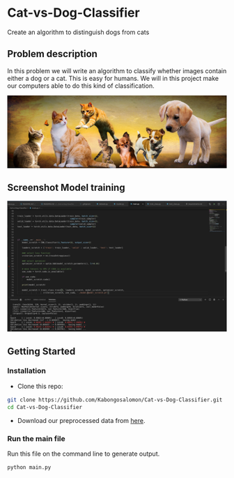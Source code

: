 [//]: # (Image References)

[image1]: ./images/main.jpg "Cat and Dog"
[image2]: ./images/model_train_screen.png "Model Screen"


# Cat-vs-Dog-Classifier
Create an algorithm to distinguish dogs from cats

## Problem description
In this problem we will write an algorithm to classify whether images contain either a dog or a cat.  This is easy for humans. We will in this project make our computers able to do this kind of classification. 

![Cat and Dog][image1]


## Screenshot Model training 
![Model Screen][image2]

## Getting Started
### Installation

- Clone this repo:
```bash
git clone https://github.com/Kabongosalomon/Cat-vs-Dog-Classifier.git 
cd Cat-vs-Dog-Classifier
```

- Download our preprocessed data from [here](https://drive.google.com/file/d/1Cn0B9Zr2irUnZcHqODT9IilGHf9fZ61R/view).

### Run the main file
Run this file on the command line to generate output.

```python
python main.py
```
